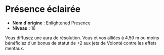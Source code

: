 # Présence éclairée

 * **Nom d'origine** : Enlightened Presence
 * **Niveau** : 16


<p>Vous diffusez une aura de résolution. Vous et vos alliées à 4,50 m ou moins bénéficiez d’un bonus de statut de +2 aux jets de Volonté contre les effets mentaux.</p>